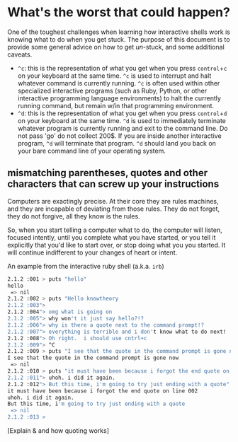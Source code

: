 # What's the worst that could happen?

One of the toughest challenges when learning how interactive shells work is knowing what to do when you get stuck.  The purpose of this document is to provide some general advice on how to get *un*-stuck, and some additional caveats.

* `^c`: this is the representation of what you get when you press `control`+`c` on your keyboard at the same time.  `^c` is used to interrupt and halt whatever command is currently running.  `^c` is often used within other specialized interactive programs (such as Ruby, Python, or other interactive programming language environments) to halt the currently running command, but remain w/in that programming environment.
* `^d`: this is the representation of what you get when you press `control`+`d` on your keyboard at the same time.  `^d` is used to immediately terminate whatever program is currently running and exit to the command line.  Do not pass 'go' do not collect 200$.  If you are inside another interactive program, `^d` will terminate that program.  `^d` should land you back on your bare command line of your operating system.

## mismatching parentheses, quotes and other characters that can screw up your instructions

Computers are exactingly precise.  At their core they are rules machines, and they are incapable of deviating from those rules.  They do not forget, they do not forgive, all they know is the rules.

So, when you start telling a computer what to do, the computer will listen, focused intently, until you complete what you have started, or you tell it explicitly that you'd like to start over, or stop doing what you you started.  It will continue indifferent to your changes of heart or intent.

An example from the interactive ruby shell (a.k.a. `irb`)
```bash
2.1.2 :001 > puts "hello"
hello
 => nil 
2.1.2 :002 > puts "Hello knowtheory
2.1.2 :003"> 
2.1.2 :004"> omg what is going on
2.1.2 :005"> why won't it just say hello?!?
2.1.2 :006"> why is there a quote next to the command prompt!?
2.1.2 :007"> everything is terrible and i don't know what to do next!
2.1.2 :008"> Oh right.  i should use cntrl+c
2.1.2 :009"> ^C
2.1.2 :009 > puts "I see that the quote in the command prompt is gone now"
I see that the quote in the command prompt is gone now
 => nil 
2.1.2 :010 > puts "it must have been because i forgot the end quote on line 002
2.1.2 :011"> uhoh. i did it again.
2.1.2 :012"> But this time, i'm going to try just ending with a quote"
it must have been because i forgot the end quote on line 002
uhoh. i did it again.
But this time, i'm going to try just ending with a quote
 => nil 
2.1.2 :013 >
```

[Explain & and how quoting works]
